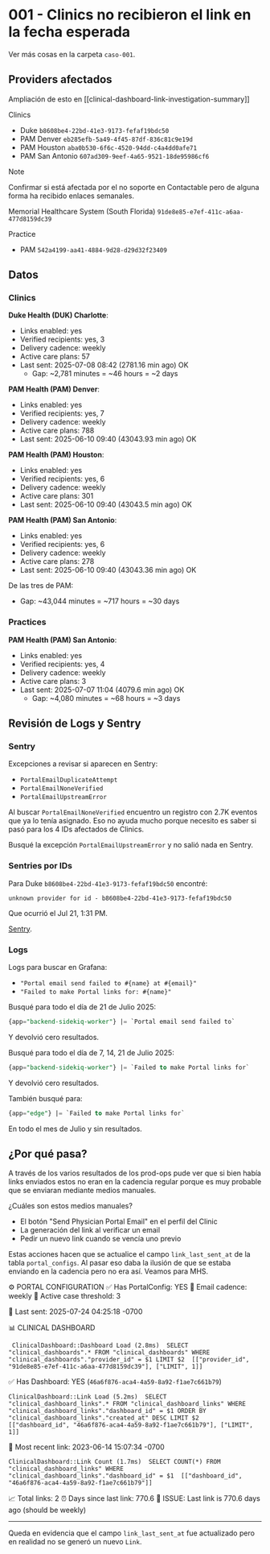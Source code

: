 # 001 - Clinics no recibieron el link en la fecha esperada

Ver más cosas en la carpeta `caso-001`.

## Providers afectados

Ampliación de esto en [[clinical-dashboard-link-investigation-summary]]

Clinics

- Duke `b8608be4-22bd-41e3-9173-fefaf19bdc50`
- PAM Denver `eb285efb-5a49-4f45-87df-836c81c9e19d`
- PAM Houston `aba0b530-6f6c-4520-94dd-c4a4dd0afe71`
- PAM San Antonio `607ad309-9eef-4a65-9521-18de95986cf6`

> [!Note]
> Confirmar si está afectada por el no soporte en Contactable pero de alguna forma ha recibido enlaces semanales.

Memorial Healthcare System (South Florida) `91de8e85-e7ef-411c-a6aa-477d8159dc39`

Practice

- PAM `542a4199-aa41-4884-9d28-d29d32f23409`

## Datos

### Clinics

**Duke Health (DUK) Charlotte**:

- Links enabled: yes
- Verified recipients: yes, 3
- Delivery cadence: weekly
- Active care plans: 57
- Last sent: 2025-07-08 08:42 (2781.16 min ago) OK
	- Gap: ~2,781 minutes = ~46 hours = ~2 days

**PAM Health (PAM) Denver**:

- Links enabled: yes
- Verified recipients: yes, 7
- Delivery cadence: weekly
- Active care plans: 788
- Last sent: 2025-06-10 09:40 (43043.93 min ago) OK

**PAM Health (PAM) Houston**:

- Links enabled: yes
- Verified recipients: yes, 6
- Delivery cadence: weekly
- Active care plans: 301
- Last sent: 2025-06-10 09:40 (43043.5 min ago) OK

**PAM Health (PAM) San Antonio**:

- Links enabled: yes
- Verified recipients: yes, 6
- Delivery cadence: weekly
- Active care plans: 278
- Last sent: 2025-06-10 09:40 (43043.36 min ago) OK

De las tres de PAM:
- Gap: ~43,044 minutes = ~717 hours = ~30 days

### Practices

**PAM Health (PAM) San Antonio**:

- Links enabled: yes
- Verified recipients: yes, 4
- Delivery cadence: weekly
- Active care plans: 3
- Last sent: 2025-07-07 11:04 (4079.6 min ago) OK
	- Gap: ~4,080 minutes = ~68 hours = ~3 days


## Revisión de Logs y Sentry

### Sentry

Excepciones a revisar si aparecen en Sentry:

- `PortalEmailDuplicateAttempt`
- `PortalEmailNoneVerified`
- `PortalEmailUpstreamError`

Al buscar `PortalEmailNoneVerified` encuentro un registro con 2.7K eventos que ya lo tenía asignado. Eso no ayuda mucho porque necesito es saber si pasó para los 4 IDs afectados de Clinics.

Busqué la excepción `PortalEmailUpstreamError` y no salió nada en Sentry.

### Sentries por IDs

Para Duke `b8608be4-22bd-41e3-9173-fefaf19bdc50` encontré:
```
unknown provider for id - b8608be4-22bd-41e3-9173-fefaf19bdc50
```

Que ocurrió el Jul 21, 1:31 PM.

[Sentry](https://sentry.omega.getluna.com/organizations/sentry/issues/30146/events/46b6b797e5eb45a8837b7c0bee6d1028/?project=3).

### Logs

Logs para buscar en Grafana:

- `"Portal email send failed to #{name} at #{email}"`
- `"Failed to make Portal links for: #{name}"`

Busqué para todo el día de 21 de Julio 2025:
```sql
{app="backend-sidekiq-worker"} |= `Portal email send failed to`
```

Y devolvió cero resultados.

Busqué para todo el día de 7, 14, 21 de Julio 2025:
```sql
{app="backend-sidekiq-worker"} |= `Failed to make Portal links for`
```

Y devolvió cero resultados.

También busqué para:
```sql
{app="edge"} |= `Failed to make Portal links for`
```

En todo el mes de Julio y sin resultados.

## ¿Por qué pasa?

A través de los varios resultados de los prod-ops pude ver que si bien había links enviados estos no eran en la cadencia regular porque es muy probable que se enviaran mediante medios manuales.

¿Cuáles son estos medios manuales?

- El botón "Send Physician Portal Email" en el perfil del Clinic
- La generación del link al verificar un email
- Pedir un nuevo link cuando se vencía uno previo

Estas acciones hacen que se actualice el campo `link_last_sent_at` de la tabla `portal_configs`. Al pasar eso daba la ilusión de que se estaba enviando en la cadencia pero no era así. Veamos para MHS.

⚙️ PORTAL CONFIGURATION
✅ Has PortalConfig: YES
📅 Email cadence: weekly
🎯 Active case threshold: 3

📨 Last sent: 2025-07-24 04:25:18 -0700


📊 CLINICAL DASHBOARD
```
 ClinicalDashboard::Dashboard Load (2.8ms)  SELECT "clinical_dashboards".* FROM "clinical_dashboards" WHERE "clinical_dashboards"."provider_id" = $1 LIMIT $2  [["provider_id", "91de8e85-e7ef-411c-a6aa-477d8159dc39"], ["LIMIT", 1]]
```

✅ Has Dashboard: YES (`46a6f876-aca4-4a59-8a92-f1ae7c661b79`)

```
ClinicalDashboard::Link Load (5.2ms)  SELECT "clinical_dashboard_links".* FROM "clinical_dashboard_links" WHERE "clinical_dashboard_links"."dashboard_id" = $1 ORDER BY "clinical_dashboard_links"."created_at" DESC LIMIT $2  [["dashboard_id", "46a6f876-aca4-4a59-8a92-f1ae7c661b79"], ["LIMIT", 1]]
```

🔗 Most recent link: 2023-06-14 15:07:34 -0700

```
ClinicalDashboard::Link Count (1.7ms)  SELECT COUNT(*) FROM "clinical_dashboard_links" WHERE "clinical_dashboard_links"."dashboard_id" = $1  [["dashboard_id", "46a6f876-aca4-4a59-8a92-f1ae7c661b79"]]
```

📈 Total links: 2
⏰ Days since last link: 770.6
🚨 ISSUE: Last link is 770.6 days ago (should be weekly)

---

Queda en evidencia que el campo `link_last_sent_at` fue actualizado pero en realidad no se generó un nuevo `Link`.